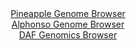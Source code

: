 <div id="Pineapple_Genome_Browser" align="center">
  <a href="https://igv.org/app/?sessionURL=blob:zZJda9swGEb_i6BlA8eWP2LHhjKctmnTr7CW1FlLMbItO2psSZEUu27If59WNnazQnOxMRBCepHs5z06W9BiIQmjIAKOaQ9N2wYGkEvW3aGG1_gGNViCqES1xAYQuMQC0xyDaAtKJBWa317pm0uluIwsiyg.aBCtmCldEzXolVHUSTNnjXXM6hplTCDFhLTGArXMIlU76HCGODf1v11zaBVIIQvVfMmoZBbHtEo7_b30VymtMGUNTptNrchbgFTn0RkLs0Rf4uQuznMs5SXup8VRfDmN793T.cOZf_wwn50ncz85vCMVRWoj8FFZTjh66PliEtPLcXfjCdksoMrWw_zAPTk8feFEYHlkB_bIDTzPDTQYQgv88j_1rAfZs.8Etyer5KK9X6tiRr9Npr2_OnDGixC2190fOx.BnQFqlm.0CSBfiiCyoeFC3xg6_uDH0h4ZEIaaj2AERI9PBlAC5St9_HELVM.1L0Di9eZNHQMwUWABokEIYWCHoTP0Ag.Gob0ztmAj6r8HdzK_DQPoxI7jpyWplZa5SCXl0kSUmm1emtXrnjS9lidfnzW_6zM9JZ194Eymiyrur2axyM7z1TtEDaADvD2jbvcjuf6JfR8JYqpsX.XQps9nY.lVo.50PX1u5sJv4PFJnNTxu3j2Q1My0SClz.uK3v50rkWCIKp0oSWSZKQmqk80RdaByHZcrS7IWc20i0BU2SdoQMMews._FXV3T7vv">Pineapple Genome Browser</a>
</div>
<div id="Alphonso_Genome_Browser" align="center">
  <a href="https://igv.org/app/?sessionURL=blob:zZJda9swFIb_i6BlA8eW7MSODWE4bdKGdO2a5mNNKUa2ZUeLLXmS7HyR_z61bOxmheZiY6AL6XCk876vngNoiJCUMxAA20QdEyFgALnimwdcVgW5xSWRIMhwIYkBBMmIICwhIDiADEuFZ5MbfXOlVCUDy6KqapWY5dyUjolLvOcMb6SZ8NK64EWBYy6w4kJafYEbbtG8aW1IjKvK1LMds2OlWGELF9WKM8mtirA82uj3ol.lKCeMlyQq60LRVwGR1qM1pmaGP4WLhzBJiJRjshulvXA8CufOYLa8ci.Ws7vrxcxdnD_QnGFVC9K7mofePkTTSYr9m9V0MrfvLm_jJYyzzZlzeT7YVlQQ2UMe6jpeu237OhjKUrL9nzzrRU_0PZepvVu68ePn0Duzh.tvEJ_Z_ZHwtt1wUMM3vB8NUPCk1iyAZCW8AEHDga7Rsd3WyxZ1DQhfEhKcguDp2QBK4GSt258OQO0qTQyQ5Hv9Co8BuEiJAEHLh9BDvm932l4b.j46GgdQi.LvxTucTXwP2qFtu1FGC6VxTiPJKmlixswmycx8f2KeL_EN63ZVddZNco8G3azek_4Uk5Rcjd4kSQ9__URt9T2a_gl77xFiqvhU4JKLL49f_aErx2V_crubZvPrkq.L_fSe_ykeB2qzp0WTcVFipft1RR9_8tZgQTFTutBQSWNaULVb6BT5BgTIdjS2IOEF1xwCkccfoAEN1IEff.PpHJ.PPwA-">Alphonso Genome Browser</a>
</div>


<div id="DAF_Genomics_Browser" align="center">
  <a href="https://igv.org/app/?sessionURL=blob:tZFra9swFIb_i6D9ZDu.xrEhjLSJ18xlgXheRksJp85xLGZZriTXzUL..4TbMtiFMehAEhLn8r46z5E8opCUNyQmruUEluMQg8iK9xmwtsaPwFCSuIRaokEEliiwKZDER1KCVJCvr3VlpVQr49FoB6W5x4YzWkhLeha0puSdqlCnmq4FDL7xBnppFZzpZAUjqNuKN5KPoChQStMetdjstz3o4zW2HVrilnW1ooPqVpvQxnZWCdotbXb49Bcj_0FZL_putslmQ32Kh.VuOkuXs8_eIr95P768yVdXm3y8Oc_ovgHVCZwuPh0O8CFZ91.WDyuPYwL5FSQr.sj8M29.vnhqqUA5dUJn4oV.YPvkZJCaF51GQIpKOLHjG6E7MVzfN1.uXjDWMxCckvj2ziBKQPFVp98eiTq0GhSR.NANzAzCxQ4Fic3ItkMnitzAD307ipyTcSSdqN.YZJKvo9B2Z647tu6Baf2S1sP4tNCvwbfC.FNnvf8VU9pd9GKeLs7chPH7eZ.Gq8suO1z0Eyf7PahA.__jx0ouGCgden6.YIFa6zFs1A8u3unu9B0-">DAF Genomics Browser</a>
</div>
